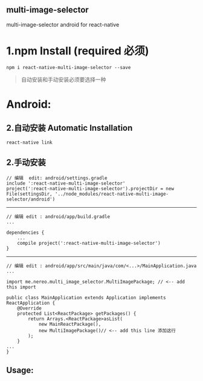## multi-image-selector
multi-image-selector android for react-native

# 1.npm Install (required 必须)
	npm i react-native-multi-image-selector --save 
> 自动安装和手动安装必须要选择一种
# Android:
## 2.自动安装 Automatic Installation
	react-native link 
## 2.手动安装
 
	// 编辑  edit: android/settings.gradle
	include ':react-native-multi-image-selector'
	project(':react-native-multi-image-selector').projectDir = new File(settingsDir, '../node_modules/react-native-multi-image-selector/android')

---
	// 编辑 edit : android/app/build.gradle
	...
	
	dependencies {
	    ...
	    compile project(':react-native-multi-image-selector')
	}
---
	// 编辑 edit : android/app/src/main/java/com/<...>/MainApplication.java
	...
	
	import me.nereo.multi_image_selector.MultiImagePackage; // <-- add this import
	
	public class MainApplication extends Application implements ReactApplication {
	    @Override
	    protected List<ReactPackage> getPackages() {
	        return Arrays.<ReactPackage>asList(
	            new MainReactPackage(),
	            new MultiImagePackage()// <-- add this line 添加这行
	        );
	    }
	...
	}	
## Usage:
	